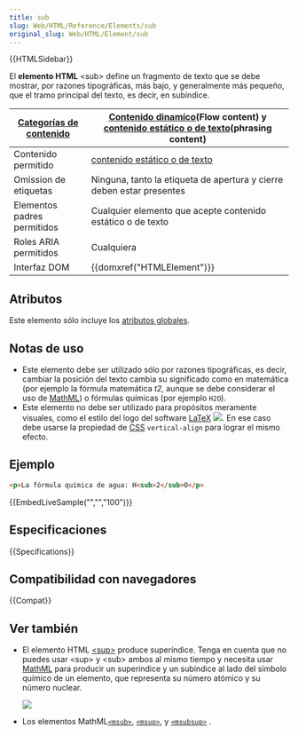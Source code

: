 ```yaml
---
title: sub
slug: Web/HTML/Reference/Elements/sub
original_slug: Web/HTML/Element/sub
---
```


{{HTMLSidebar}}

El **elemento HTML** \<sub> define un fragmento de texto que se debe mostrar, por razones tipográficas, más bajo, y generalmente más pequeño, que el tramo principal del texto, es decir, en subíndice.

| [Categorías de contenido](/es/docs/Web/HTML/Guides/Content_categories) | [Contenido dinamíco](/es/docs/Web/HTML/Guides/Content_categories#Contenido_din%C3%A1mico)(Flow content) y [contenido estático o de texto](/es/docs/Web/HTML/Guides/Content_categories#Contenido_est%C3%A1tico_o_de_texto)(phrasing content) |
| ---------------------------------------------------------------------- | ------------------------------------------------------------------------------------------------------------------------------------------------------------------------------------------------------------------------------------------- |
| Contenido permitido                                                    | [contenido estático o de texto](/es/docs/Web/HTML/Guides/Content_categories#Contenido_est%C3%A1tico_o_de_texto)                                                                                                                             |
| Omission de etiquetas                                                  | Ninguna, tanto la etiqueta de apertura y cierre deben estar presentes                                                                                                                                                                       |
| Elementos padres permitidos                                            | Cualquier elemento que acepte contenido estático o de texto                                                                                                                                                                                 |
| Roles ARIA permitidos                                                  | Cualquiera                                                                                                                                                                                                                                  |
| Interfaz DOM                                                           | {{domxref("HTMLElement")}}                                                                                                                                                                                                                  |

## Atributos

Este elemento sólo incluye los [atributos globales](/es/docs/Web/HTML/Reference/Global_attributes).

## Notas de uso

- Este elemento debe ser utilizado sólo por razones tipográficas, es decir, cambiar la posición del texto cambia su significado como en matemática (por ejemplo la fórmula matemática _t2_, aunque se debe considerar el uso de [MathML](/es/docs/Web/MathML)) o fórmulas químicas (por ejemplo `H2O`).
- Este elemento no debe ser utilizado para propósitos meramente visuales, como el estilo del logo del software [LaTeX](https://es.wikipedia.org/wiki/LaTeX) [![](https://upload.wikimedia.org/wikipedia/commons/thumb/9/92/LaTeX_logo.svg/1200px-LaTeX_logo.svg.png)](https://upload.wikimedia.org/wikipedia/commons/thumb/9/92/LaTeX_logo.svg/1200px-LaTeX_logo.svg.png). En ese caso debe usarse la propiedad de [CSS](/es/docs/Web/CSS) `vertical-align` para lograr el mismo efecto.

## Ejemplo

```html
<p>La fórmula química de agua: H<sub>2</sub>O</p>
```

{{EmbedLiveSample("","","100")}}

## Especificaciones

{{Specifications}}

## Compatibilidad con navegadores

{{Compat}}

## Ver también

- El elemento HTML [\<sup>](/es/docs/Web/HTML/Reference/Elements/sup) produce superíndice. Tenga en cuenta que no puedes usar \<sup> y \<sub> ambos al mismo tiempo y necesita usar [MathML](/es/docs/Web/MathML) para producir un superíndice y un subíndice al lado del símbolo químico de un elemento, que representa su número atómico y su número nuclear.

  ![](https://upload.wikimedia.org/wikipedia/commons/thumb/d/db/Element_identity.png/220px-Element_identity.png)

- Los elementos MathML[`<msub>`](/es/docs/Web/MathML/Element/msub), [`<msup>`](/es/docs/Web/MathML/Element/msup), y [`<msubsup>`](/es/docs/Web/MathML/Element/msubsup) .
